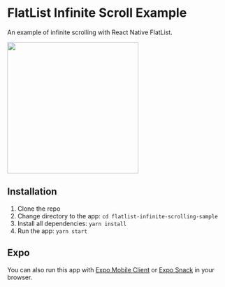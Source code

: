 # FlatList Infinite Scroll Example

An example of infinite scrolling with React Native FlatList.

<img src=".screen.gif" width="300"></img>

## Installation

1. Clone the repo
2. Change directory to the app: `cd flatlist-infinite-scrolling-sample`
3. Install all dependencies: `yarn install`
4. Run the app: `yarn start`

## Expo

You can also run this app with [Expo Mobile Client](https://expo.io/@vladimir_vovk/flatlist-infinite-scrolling-sample) or [Expo Snack]() in your browser.
